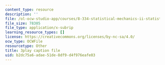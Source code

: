 ```yaml
---
content_type: resource
description: ''
file: /ol-ocw-studio-app/courses/8-334-statistical-mechanics-ii-statistical-physics-of-fields-spring-2014/b2dc75a6adae51de8df9d4f976eafe03_1581262.vtt
file_size: 78305
file_type: application/x-subrip
learning_resource_types: []
license: https://creativecommons.org/licenses/by-nc-sa/4.0/
ocw_type: OCWFile
resourcetype: Other
title: 3play caption file
uid: b2dc75a6-adae-51de-8df9-d4f976eafe03
---
```

